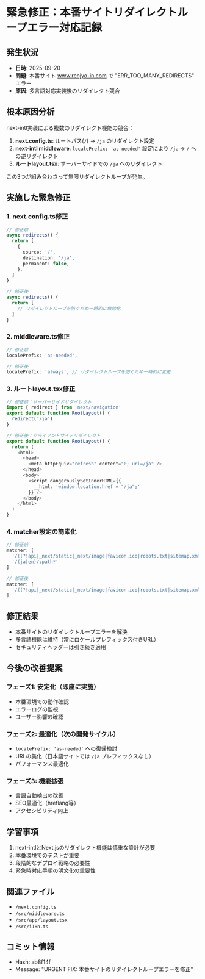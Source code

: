 # 緊急修正：本番サイトリダイレクトループエラー対応記録

## 発生状況
- **日時**: 2025-09-20
- **問題**: 本番サイト www.renjyo-in.com で "ERR_TOO_MANY_REDIRECTS" エラー
- **原因**: 多言語対応実装後のリダイレクト競合

## 根本原因分析
next-intl実装による複数のリダイレクト機能の競合：

1. **next.config.ts**: ルートパス(`/`) → `/ja` のリダイレクト設定
2. **next-intl middleware**: `localePrefix: 'as-needed'` 設定により `/ja` → `/` への逆リダイレクト
3. **ルートlayout.tsx**: サーバーサイドでの `/ja` へのリダイレクト

この3つが組み合わさって無限リダイレクトループが発生。

## 実施した緊急修正

### 1. next.config.ts修正
```typescript
// 修正前
async redirects() {
  return [
    {
      source: '/',
      destination: '/ja',
      permanent: false,
    },
  ]
}

// 修正後
async redirects() {
  return [
    // リダイレクトループを防ぐため一時的に無効化
  ]
}
```

### 2. middleware.ts修正
```typescript
// 修正前
localePrefix: 'as-needed',

// 修正後
localePrefix: 'always', // リダイレクトループを防ぐため一時的に変更
```

### 3. ルートlayout.tsx修正
```typescript
// 修正前：サーバーサイドリダイレクト
import { redirect } from 'next/navigation'
export default function RootLayout() {
  redirect('/ja')
}

// 修正後：クライアントサイドリダイレクト
export default function RootLayout() {
  return (
    <html>
      <head>
        <meta httpEquiv="refresh" content="0; url=/ja" />
      </head>
      <body>
        <script dangerouslySetInnerHTML={{
          __html: 'window.location.href = "/ja";'
        }} />
      </body>
    </html>
  )
}
```

### 4. matcher設定の簡素化
```typescript
// 修正前
matcher: [
  '/((?!api|_next/static|_next/image|favicon.ico|robots.txt|sitemap.xml).*)',
  '/(ja|en)/:path*'
]

// 修正後
matcher: [
  '/((?!api|_next/static|_next/image|favicon.ico|robots.txt|sitemap.xml).*)'
]
```

## 修正結果
- 本番サイトのリダイレクトループエラーを解決
- 多言語機能は維持（常にロケールプレフィックス付きURL）
- セキュリティヘッダーは引き続き適用

## 今後の改善提案

### フェーズ1: 安定化（即座に実施）
- 本番環境での動作確認
- エラーログの監視
- ユーザー影響の確認

### フェーズ2: 最適化（次の開発サイクル）
- `localePrefix: 'as-needed'` への復帰検討
- URLの美化（日本語サイトでは `/ja` プレフィックスなし）
- パフォーマンス最適化

### フェーズ3: 機能拡張
- 言語自動検出の改善
- SEO最適化（hreflang等）
- アクセシビリティ向上

## 学習事項
1. next-intlとNext.jsのリダイレクト機能は慎重な設計が必要
2. 本番環境でのテストが重要
3. 段階的なデプロイ戦略の必要性
4. 緊急時対応手順の明文化の重要性

## 関連ファイル
- `/next.config.ts`
- `/src/middleware.ts`
- `/src/app/layout.tsx`
- `/src/i18n.ts`

## コミット情報
- Hash: ab8f14f
- Message: "URGENT FIX: 本番サイトのリダイレクトループエラーを修正"